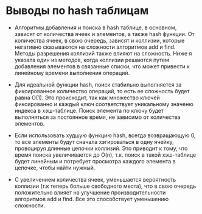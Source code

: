 # Выводы по hash таблицам 

+ Алгоритмы добавления и поиска в hash таблице, в основном, зависят от количества ячеек и элементов, а также hash функции. От количества ячеек, в свою очередь, зависят и коллизии, которые негативно сказываются на сложности алгоритмов add и find. Методы разрешения коллизий также влияют на сложность. Ниже я указала один из методов, когда коллизии решаются путем добавления элементов в связанные списки, что может привести к линейному времени выполнения операций.

+ Для идеальной функции hash, поиск стабильно выполняется за фиксированное количество операций, то есть ее сложность будет равна O(1). Это происходит, так как множество ключей фиксированно и каждый ключ соответствует уникальному значеню индекса в хэш-таблице. Поиск элемента по ключу будет выполняться за постоянное время, не зависимо от количества элементов. 

+ Если использовать худшую функцию hash, всегда возвращающую 0, то все элементы будут сначала хэгироваться в одну ячейку, провоцируя длинные цепочки коллизий. Это приводит к тому, что время поиска увеличивается до O(n), т.к. поиск в такой хэш-таблице будет линейным и потребует просмотра каждого элемента в цепочке, чтобы найти нужный.

+ С увеличением количества ячеек, уменьшается вероятность коллизии (т.к теперь больше свободного места), что в свою очередь положительно влияет на улучшение производительности алгоритмов add и find. Все это способствует уменьшению сложности. 
